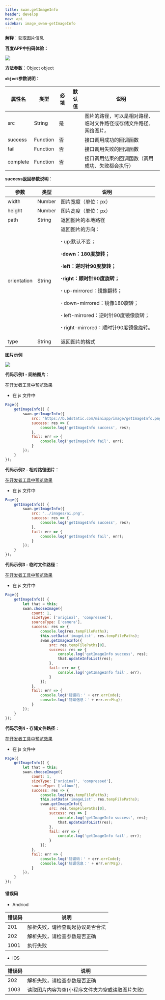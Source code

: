 ```yaml
---
title: swan.getImageInfo
header: develop
nav: api
sidebar: image_swan-getImageInfo
---
```


  

**解释**：获取图片信息

**百度APP中扫码体验：**

<img src="https://b.bdstatic.com/miniapp/assets/images/doc_demo/pages_getImageInfo.png"  class="demo-qrcode-image" />

**方法参数**：Object object

**`object`参数说明**：

|属性名 |类型  |必填 | 默认值 |说明|
|---- | ---- | ---- | ----|----|
|src |String | 是  | | 图片的路径，可以是相对路径、临时文件路径或存储文件路径、网络图片。|
|success| Function  |  否  | | 接口调用成功的回调函数|
|fail  |  Function  |  否  | | 接口调用失败的回调函数|
|complete |   Function |   否  | | 接口调用结束的回调函数（调用成功、失败都会执行）|

**success返回参数说明**：

|参数  |类型 | 说明|
|---- | ---- | ---- |
|width |  Number | 图片宽度（单位：px）|
|height | Number | 图片高度（单位：px）|
|path  |  String | 返回图片的本地路径|
|orientation|String|返回图片的方向：<p>**·** up:默认不变；<p>**·**down：180度旋转；<p>**·**left：逆时针90度旋转；<p>**·**right：顺时针90度旋转；<p>**·** up-mirrored：镜像翻转；<p>**·** down-mirrored：镜像180旋转；<p>**·** left-mirrored：逆时针90度镜像旋转；<p>**·** right-mirrored：顺时针90度镜像旋转。|
|type|String|返回图片的格式 |


**图片示例**

<div class="m-doc-custom-examples">
    <div class="m-doc-custom-examples-correct">
        <img src="https://b.bdstatic.com/miniapp/image/getImageInfo.gif">
    </div>
    <div class="m-doc-custom-examples-correct">
        <img src=" ">
    </div>
    <div class="m-doc-custom-examples-correct">
        <img src=" ">
    </div>     
</div>

**代码示例1 - 网络图片**：

<a href="swanide://fragment/df7f65d3a9291abfa38941fc2fa042b61575221415775" title="在开发者工具中预览效果" target="_self">在开发者工具中预览效果</a>


* 在 js 文件中

```js
Page({
    getImageInfo() {
        swan.getImageInfo({
            src: 'https://b.bdstatic.com/miniapp/image/getImageInfo.png',
            success: res => {
                console.log('getImageInfo success', res);
            },
            fail: err => {
                console.log('getImageInfo fail', err);
            }
        });
    }
});
```

**代码示例2 - 相对路径图片**：

<a href="swanide://fragment/17400460df9b7e4cc918584d4d6352901575221354113" title="在开发者工具中预览效果" target="_self">在开发者工具中预览效果</a>


* 在 js 文件中

```js
Page({
    getImageInfo() {
        swan.getImageInfo({
            src: '../images/ai.png',
            success: res => {
                console.log('getImageInfo success', res);
            },
            fail: err => {
                console.log('getImageInfo fail', err);
            }
        });
    }
});
```

**代码示例3 - 临时文件路径**：

<a href="swanide://fragment/9ee1a17ef7f4213500de86206a11e46a1575221590828" title="在开发者工具中预览效果" target="_self">在开发者工具中预览效果</a>


* 在 js 文件中

```js
Page({
    getImageInfo() {
        let that = this;
        swan.chooseImage({
            count: 1,
            sizeType: ['original', 'compressed'], 
            sourceType: ['camera'],
            success: res => {
                console.log(res.tempFilePaths);
                this.setData('imageList', res.tempFilePaths);
                swan.getImageInfo({
                    src: res.tempFilePaths[0],
                    success: res => {
                        console.log('getImageInfo success', res);
                        that.updateInfoList(res);
                    },
                    fail: err => {
                        console.log('getImageInfo fail', err);
                    }
                });
            },
            fail: err => {
                console.log('错误码：' + err.errCode);
                console.log('错误信息：' + err.errMsg);
            }
        });
    }
});
```

**代码示例4 - 存储文件路径**：

<a href="swanide://fragment/e809b7bda6706cfab69843527b5bc03d1575221754351" title="在开发者工具中预览效果" target="_self">在开发者工具中预览效果</a>


* 在 js 文件中

```js
Page({
    getImageInfo() {
        let that = this;
        swan.chooseImage({
            count: 1,
            sizeType: ['original', 'compressed'], 
            sourceType: ['album'],
            success: res => {
                console.log(res.tempFilePaths);
                this.setData('imageList', res.tempFilePaths);
                swan.getImageInfo({
                    src: res.tempFilePaths[0],
                    success: res => {
                        console.log('getImageInfo success', res);
                        that.updateInfoList(res);
                    },
                    fail: err => {
                        console.log('getImageInfo fail', err);
                    }
                });
            },
            fail: err => {
                console.log('错误码：' + err.errCode);
                console.log('错误信息：' + err.errMsg);
            }
        });
    }
});
```

#### 错误码

* Andriod

|错误码|说明|
|--|--|
|201|解析失败，请检查调起协议是否合法|
|202|解析失败，请检查参数是否正确|
|1001|执行失败|

* iOS

|错误码|说明|
|--|--|
|202  |解析失败，请检查参数是否正确|
|1003|读取图片内容为空(小程序文件夹为空或读取图片失败)|


